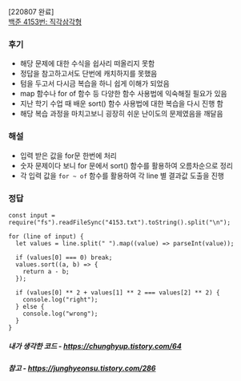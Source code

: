 [220807 완료]  
[백준 4153번: 직각삼각형](https://www.acmicpc.net/problem/4153)

### 후기
- 해당 문제에 대한 수식을 쉽사리 떠올리지 못함
- 정답을 참고하고서도 단번에 캐치하지를 못했음
- 텀을 두고서 다시금 복습을 하니 쉽게 이해가 되었음
- map 함수나 for of 함수 등 다양한 함수 사용법에 익숙해질 필요가 있음
- 지난 학기 수업 때 배운 sort() 함수 사용법에 대한 복습을 다시 진행 함
- 해당 복습 과정을 마치고보니 굉장히 쉬운 난이도의 문제였음을 깨달음

### 해설
- 입력 받은 값을 for문 한번에 처리
- 숫자 문제이다 보니 for 문에서 sort() 함수를 활용하여 오름차순으로 정리
- 각 입력 값을 `for ~ of` 함수를 활용하여 각 line 별 결과값 도출을 진행

### 정답
```
const input = require("fs").readFileSync("4153.txt").toString().split("\n");

for (line of input) {
  let values = line.split(" ").map((value) => parseInt(value));

  if (values[0] === 0) break;
  values.sort((a, b) => {
    return a - b;
  });

  if (values[0] ** 2 + values[1] ** 2 === values[2] ** 2) {
    console.log("right");
  } else {
    console.log("wrong");
  }
}
```

##### 내가 생각한 코드 - https://chunghyup.tistory.com/64
##### 참고 - https://junghyeonsu.tistory.com/286
